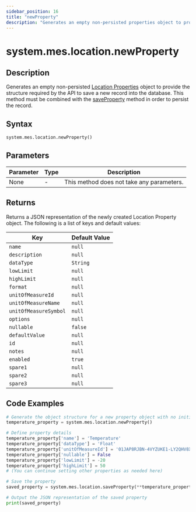 ```yaml
---
sidebar_position: 16
title: "newProperty"
description: "Generates an empty non-persisted properties object to provide the structure to save a new record into the database."
---
```


# system.mes.location.newProperty

## Description

Generates an empty non-persisted [Location Properties](../../data-model/location-model/location-property) object to provide the structure required by the API 
to save a new record into the database. This method must be combined with the [saveProperty](./save-property) method in order to persist the record.

## Syntax
```python
system.mes.location.newProperty()
```

## Parameters

| Parameter | Type | Description                               |
|-----------|------|-------------------------------------------|
| None      | -    | This method does not take any parameters. |

## Returns

Returns a JSON representation of the newly created Location Property object. The following is a list of keys and default values:

| Key                   | Default Value |
|-----------------------|---------------|
| `name`                | `null`        |
| `description`         | `null`        |
| `dataType`            | `String`      |
| `lowLimit`            | `null`        |
| `highLimit`           | `null`        |
| `format`              | `null`        |
| `unitOfMeasureId`     | `null`        |
| `unitOfMeasureName`   | `null`        |
| `unitOfMeasureSymbol` | `null`        |
| `options`             | `null`        |
| `nullable`            | `false`       |
| `defaultValue`        | `null`        |
| `id`                  | `null`        |
| `notes`               | `null`        |
| `enabled`             | `true`        |
| `spare1`              | `null`        |
| `spare2`              | `null`        |
| `spare3`              | `null`        |

## Code Examples

```python
# Generate the object structure for a new property object with no initial arguments
temperature_property = system.mes.location.newProperty()

# Define property details
temperature_property['name'] = 'Temperature'
temperature_property['dataType'] = 'Float'
temperature_property['unitOfMeasureId'] = '01JAP8RJBN-4VYZUKE1-LY2QHV8X'
temperature_property['nullable'] = False
temperature_property['lowLimit'] = -20
temperature_property['highLimit'] = 50
# (You can continue setting other properties as needed here)

# Save the property
saved_property = system.mes.location.saveProperty(**temperature_property)

# Output the JSON representation of the saved property
print(saved_property)
```